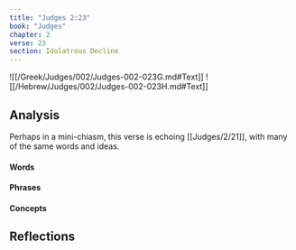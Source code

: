 ```yaml
---
title: "Judges 2:23"
book: "Judges"
chapter: 2
verse: 23
section: Idolatrous Decline
---
```

![[/Greek/Judges/002/Judges-002-023G.md#Text]]
![[/Hebrew/Judges/002/Judges-002-023H.md#Text]]

## Analysis

Perhaps in a mini-chiasm, this verse is echoing [[Judges/2/21]], with many of the same words and ideas.

#### Words

#### Phrases

#### Concepts

## Reflections

